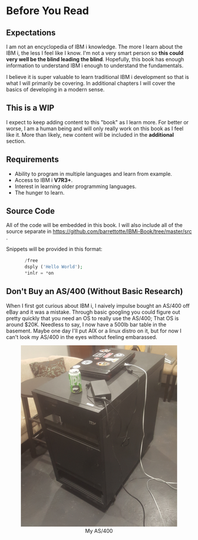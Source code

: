 # Before You Read

## Expectations
I am not an encyclopedia of IBM i knowledge. 
The more I learn about the IBM i, the less I feel like I know. 
I'm not a very smart person so **this could very well be the blind leading the blind**. 
Hopefully, this book has enough information to understand IBM i enough to understand the fundamentals.

I believe it is super valuable to learn traditional IBM i development so that is what I will primarily be covering.
In additional chapters I will cover the basics of developing in a modern sense.


## This is a WIP
I expect to keep adding content to this "book" as I learn more.
For better or worse, I am a human being and will only really work on this book as I feel like it.
More than likely, new content will be included in the **additional** section.


## Requirements
* Ability to program in multiple languages and learn from example.
* Access to IBM i **V7R3+**.
* Interest in learning older programming languages.
* The hunger to learn.


## Source Code
All of the code will be embedded in this book.
I will also include all of the source separate in https://github.com/barrettotte/IBMi-Book/tree/master/src .

Snippets will be provided in this format:
```php
       /free
       dsply ('Hello World');
	   *inlr = *on
```


## Don't Buy an AS/400 (Without Basic Research)
When I first got curious about IBM i, I naively impulse bought an AS/400 off eBay and it was a mistake. 
Through basic googling you could figure out pretty quickly that you need an OS to really use the AS/400; That OS is around $20K. 
Needless to say, I now have a 500lb bar table in the basement. 
Maybe one day I'll put AIX or a linux distro on it, but for now I can't look my AS/400 in the eyes without feeling embarassed.


<figure align="center">
  <img src="./preface/_assets/preface-01.jpg" alt="My AS/400" />
  <figcaption align="center">My AS/400</figcaption>
</figure>
